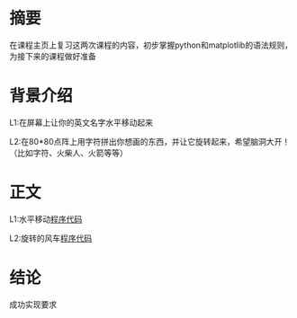 # 摘要
  在课程主页上复习这两次课程的内容，初步掌握python和matplotlib的语法规则，为接下来的课程做好准备
# 背景介绍
  L1:在屏幕上让你的英文名字水平移动起来
  
  L2:在80*80点阵上用字符拼出你想画的东西，并让它旋转起来，希望脑洞大开！（比如字符、火柴人、火箭等等）
# 正文
  L1:水平移动[程序代码](https://github.com/chry0329/compuational_physics_N2014301020159/blob/master/L1.py)
  
  L2:旋转的风车[程序代码](https://github.com/chry0329/compuational_physics_N2014301020159/blob/master/L2.py)
# 结论
  成功实现要求
